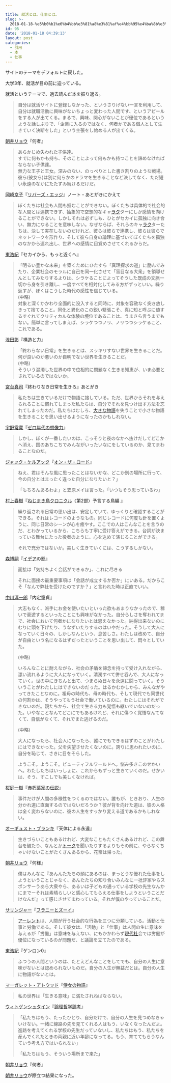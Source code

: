 ```yaml
---

title: 就活とは。仕事とは。
slug: >-
  2018-01-18-%e5%b0%b1%e6%b4%bb%e3%81%a8%e3%81%af%e4%bb%95%e4%ba%8b%e3%81%a8%e3%81%af
id: 95
date: '2018-01-18 04:39:13'
layout: post
categories:
  - 引用
  - 本
  - 仕事
---
```


サイトのテーマをデフォルトに戻した。

大学3年、就活が目の前に迫っている。

就活というテーマで、過去読んだ本を振り返る。

> 自分は就活サイトに登録しなかった、というさりげない一言を利用して、自分は就職活動に興味がないちょっと変わった人間です、というアピールをする人が出てくる。まるで、興味、関心がないことが優位であるというような話しぶりで、「企業に入るのではなく、何者かである個人として生きていく決断をした」という主張をし始める人が出てくる。

[朝井リョウ](http://d.hatena.ne.jp/keyword/%C4%AB%B0%E6%A5%EA%A5%E7%A5%A6)『何者』

> あらかじめ失われた子供達。  
> すでに何もかも持ち、そのことによって何もかも持つことを諦めなければならない子供達。  
> 無力な王子と王女。深みのない、のっぺりとした書き割りのような戦場。  
> 彼ら(彼女ら)は別に何らかのドラマを生きることなど決してなく、ただ短い永遠のなかにたたずみ続けるだけだ。

[岡崎京子](http://d.hatena.ne.jp/keyword/%B2%AC%BA%EA%B5%FE%BB%D2)『[リバーズ・エッジ](http://d.hatena.ne.jp/keyword/%A5%EA%A5%D0%A1%BC%A5%BA%A1%A6%A5%A8%A5%C3%A5%B8)』ノート・あとがきにかえて  

> ぼくたちは社会も人間も摑むことができない。ぼくたちは具体的で社会的な人間とは連携できず、抽象的で空想的なキャ[ラク](http://d.hatena.ne.jp/keyword/%A5%E9%A5%AF)ターにしか感情を向けることができない。しかしそれは必ずしも、ひとがセカイに孤独に向き合い、無力になることを意味しない。なぜならば、それらのキャ[ラク](http://d.hatena.ne.jp/keyword/%A5%E9%A5%AF)ターたちは、決して実在しないのだけれど、彼らは彼らで連携し、彼らは彼らでネットワークを形作り、そして彼ら自身の論理に基づいてぼくたちを孤独のなかから連れ出し、世界への感情に目覚めさせてくれるからだ。

[東浩紀](http://d.hatena.ne.jp/keyword/%C5%EC%B9%C0%B5%AA)『セカイから、もっと近くへ』

> 「明るい豊かな未来」を築くためにひたすら「真理探求の道」に励んでみたり、企業社会のモラルに自己を同一化させて「盲目なる大衆」を領導せんとしてみたりするよりは、シラケることによってそうした既成の文脈一切から身を引き離し、一度すべてを相対化してみる方がずっといい。繰り返すが、ぼくはこうした時代の感性を信じている。  
> (中略)  
> 対象と深くかかわり全面的に没入すると同時に、対象を容赦なく突き放しきって捨てること。同化と異化のこの鋭い緊張こそ、真に知と呼ぶに値するすぐれてクリティカルな体験の境位であることは、うまさら言うまでもない。簡単に言ってしまえば、シラケつつノリ、ノリつつシラケること、これである。

[浅田彰](http://d.hatena.ne.jp/keyword/%C0%F5%C5%C4%BE%B4)『構造と力』

> 「終わらない日常」を生きるとは、スッキリすない世界を生きることだ。何が良いのか悪いのか自明でない世界を生きることだ。  
> (中略)  
> そういう混濁した世界の中で位相的に問題なく生きる知恵が、いま必要とされているのではないか。

[宮台真司](http://d.hatena.ne.jp/keyword/%B5%DC%C2%E6%BF%BF%BB%CA)『終わりなき日常を生きろ』あとがき

> 私たちは生きているだけで物語に接している。ただ、世界からそれを与えられることに慣れてしまった私たちは、自分でそれを見つけ出す方法を忘れてしまったのだ。私たちはむしろ、[大きな物語](http://d.hatena.ne.jp/keyword/%C2%E7%A4%AD%A4%CA%CA%AA%B8%EC)を失うことで小さな物語を生きることを思い出せるようになったのかもしれない。

[宇野常寛](http://d.hatena.ne.jp/keyword/%B1%A7%CC%EE%BE%EF%B4%B2)『[ゼロ年代の想像力](http://d.hatena.ne.jp/keyword/%A5%BC%A5%ED%C7%AF%C2%E5%A4%CE%C1%DB%C1%FC%CE%CF)』

> しかし、ぼくが一番したいのは、こっそりと夜のなかへ抜けだしてどこかへ消え、国のあちこちでみんながいったいなにをしているのか、見てまわることなのだ。

[ジャック・ケルアック](http://d.hatena.ne.jp/keyword/%A5%B8%A5%E3%A5%C3%A5%AF%A1%A6%A5%B1%A5%EB%A5%A2%A5%C3%A5%AF)『[オン・ザ・ロード](http://d.hatena.ne.jp/keyword/%A5%AA%A5%F3%A1%A6%A5%B6%A1%A6%A5%ED%A1%BC%A5%C9)』

> ねえ、君はそんな風に思ったことはないかな、どこか別の場所に行って、今の自分とはまったく違った自分になりたいと？」
> 
> 「もちろんあるわよ」と笠原メイは言った。「いつもそう思っているわ」

[村上春樹](http://d.hatena.ne.jp/keyword/%C2%BC%BE%E5%BD%D5%BC%F9)『[ねじまき鳥クロニクル](http://d.hatena.ne.jp/keyword/%A4%CD%A4%B8%A4%DE%A4%AD%C4%BB%A5%AF%A5%ED%A5%CB%A5%AF%A5%EB)〈第2部〉予言する鳥編 』  

> 繰り返される日常の思い出は、安定していて、ゆっくりと確認することができる。それはレコードのようなもの。同じレコードに何度も針を置くように、同じ日常のシーンが心を癒やす。ここでの人はこんなことを言うのだ、とわかっているから、こちらも丁寧に受け答えができる。台詞が決まっている舞台にたった役者のように、心を込めて演じることができる。
> 
> それで充分ではないか。美しく生きていくには、こうするしかない。

[森博嗣](http://d.hatena.ne.jp/keyword/%BF%B9%C7%EE%BB%CC)『[イデア](http://d.hatena.ne.jp/keyword/%A5%A4%A5%C7%A5%A2)の影』  

> 面接は「気持ちよく会話ができるか」、これに尽きる
> 
> それに面接の最重要事項は「会話が成立するか否か」にいある。だからこそ「なんで弊社を受けたのですか？」と言われた時は正直でいい。

[中川淳一郎](http://d.hatena.ne.jp/keyword/%C3%E6%C0%EE%BD%DF%B0%EC%CF%BA)『内定童貞』  

> 大志もなく、派手にお金を使いたいといった欲もあまりなかったので、稼いで豪遊するといったことにも興味がなかった。自分らしさを奪われてまで、社会において何者かになりたいとは思えなかった。納得出来ないのにむりに頭を下げたり、うなずいたりするのはいやだった。そうして大人になっていく日々の、しかしなんという、息苦しさ。わたしは改めて、自分が自由という名になるはずだったということを思い出して、悶々としていた。
> 
> (中略)
> 
> いろんなことに耐えながら、社会の矛盾を諦念を持って受け入れながら、漂い流れるように大人になっていく。清濁すべて併せ呑んで、大人になっていく。世の中にきちんと出て、つまらぬ日々を永遠に闘っていく。そういうことがわたしにはできないのだった。はるかむかしから、みんながやってきたことなのに。祖母の時代も、母の時代も、そして現代でも同世代の何割かは、そうやってもう社会で働いているのに。わたしにはそれができないのだ。親たちから、社会で生きる力も覚悟も継いでいないのだった。いやなことなんてどこにでもあるけれど、それに傷つく覚悟なんてなくて、自信がなくて、それでまた逃げるのだ。
> 
> (中略)
> 
> 大人になったら、社会人になったら、誰にでもできるはずのことがわたしにはできなかった。父を失望させたくないのに。誇りに思われたいのに、自分を恥じて、さきに目をそらした。
> 
> ようこそ。ようこそ。ビューティフルワールドへ。悩み多きこのせかいへ。わたしたちはいっしょに、これからもずっと生きていくのだ。せかいは、そう、すこしでも美しくなければ。

[桜庭一樹](http://d.hatena.ne.jp/keyword/%BA%F9%C4%ED%B0%EC%BC%F9)『[赤朽葉家の伝説](http://d.hatena.ne.jp/keyword/%C0%D6%B5%E0%CD%D5%B2%C8%A4%CE%C5%C1%C0%E2)』

> 事件だけが人間の多様性をつくるのではない。誰もが、ときおり、人生の分かれ道に直面するのではないだろうか？彼が背を向けた道は、彼の人格は全く変わらないのに、彼の人生をすっかり変える道であるかもしれない。

[オーギュスト・ブランキ](http://d.hatena.ne.jp/keyword/%A5%AA%A1%BC%A5%AE%A5%E5%A5%B9%A5%C8%A1%A6%A5%D6%A5%E9%A5%F3%A5%AD)『天体による永遠』

> 生きづらいこともあるけれど、大変なこともたくさんあるけれど、この舞台を観たり、なんとか[トーク](http://d.hatena.ne.jp/keyword/%A5%C8%A1%BC%A5%AF)を聞いたりするよりもその前に、やらなくちゃいけないことがたくさんあるから、花奈は帰った。

[朝井リョウ](http://d.hatena.ne.jp/keyword/%C4%AB%B0%E6%A5%EA%A5%E7%A5%A6)『何様』

> 僕はみんなに『あんんたたちの頭にあるのは、まっとうな優れた仕事をしようということじゃなく、あんたたちの知り合いみんなにー批評家やらスポンサーうあら大衆やら、あるいは子どもの通っている学校の先生なんかにまでーそれは素晴らしいと感心してもらえる仕事をしようということだけなんだ』って感じさせてまわっている。それが僕のやっていることだ。

[サリンジャー](http://d.hatena.ne.jp/keyword/%A5%B5%A5%EA%A5%F3%A5%B8%A5%E3%A1%BC)『[フラニーとズーイ](http://d.hatena.ne.jp/keyword/%A5%D5%A5%E9%A5%CB%A1%BC%A4%C8%A5%BA%A1%BC%A5%A4)』

> [アーレント](http://d.hatena.ne.jp/keyword/%A5%A2%A1%BC%A5%EC%A5%F3%A5%C8)は、人間が行う社会的な行為を三つに分類している。活動と仕事と労働である。そして彼女は、「活動」と「仕事」は人間の生に意味を与えるが「労働」は意味を与えない、にもかかわらず[現代社](http://d.hatena.ne.jp/keyword/%B8%BD%C2%E5%BC%D2)会では労働が優位になっているのが問題だ、と議論を立てたのである。

[東浩紀](http://d.hatena.ne.jp/keyword/%C5%EC%B9%C0%B5%AA)『ゲンロン0』  

> ふつうの人間というのは、たとえどんなことをしてでも、自分の人生に意味がないとは認められないものだ。自分の人生が無益だとは。自分の人生に物語がないとは。

[マーガレット・アトウッド](http://d.hatena.ne.jp/keyword/%A5%DE%A1%BC%A5%AC%A5%EC%A5%C3%A5%C8%A1%A6%A5%A2%A5%C8%A5%A6%A5%C3%A5%C9)『[侍女の物語](http://d.hatena.ne.jp/keyword/%BB%F8%BD%F7%A4%CE%CA%AA%B8%EC)』

> 私の世界は「生きる意味」に満たされねばならない。

[ウィトゲンシュタイン](http://d.hatena.ne.jp/keyword/%A5%A6%A5%A3%A5%C8%A5%B2%A5%F3%A5%B7%A5%E5%A5%BF%A5%A4%A5%F3)『[論理哲学論考](http://d.hatena.ne.jp/keyword/%CF%C0%CD%FD%C5%AF%B3%D8%CF%C0%B9%CD)』  

> 「私たちはもう、たったひとり、自分だけで、自分の人生を見つめなきゃいけない。一緒に線路の先を見てくれる人はもう、いなくなったんだよ。進路を考えてくれる学校の先生だっていないし、私たちはもう、私たちを産んでくれたときの両親に近い年齢になってる。もう、育ててもらうなんていう考え方ではいられない」
> 
> 「私たちはもう、そういう場所まで来た」

[朝井リョウ](http://d.hatena.ne.jp/keyword/%C4%AB%B0%E6%A5%EA%A5%E7%A5%A6)『何者』

[朝井リョウ](http://d.hatena.ne.jp/keyword/%C4%AB%B0%E6%A5%EA%A5%E7%A5%A6)が際立つ結果になった。